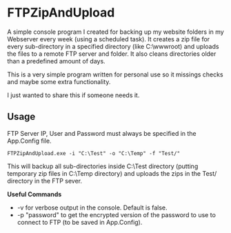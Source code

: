 # FTPZipAndUpload
A simple console program I created for backing up my website folders in my Webserver every week (using a scheduled task). It creates a zip file for every sub-directory in a specified directory (like C:\wwwroot) and uploads the files to a remote FTP server and folder. It also cleans directories older than a predefined amount of days.

This is a very simple program written for personal use so it missings checks and maybe some extra functionality.

I just wanted to share this if someone needs it.

## Usage ##

FTP Server IP, User and Password must always be specified in the App.Config file.

    FTPZipAndUpload.exe -i "C:\Test" -o "C:\Temp" -f "Test/"

This will backup all sub-directories inside C:\Test directory (putting temporary zip files in C:\Temp directory) and uploads the zips in the Test/ directory in the FTP sever.

**Useful Commands**

- -v for verbose output in the console. Default is false.
- -p "password" to get the encrypted version of the password to use to connect to FTP (to be saved in App.Config).